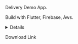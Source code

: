  Delivery Demo App.
 
 Build with Flutter, Firebase, Aws.
 
 
<details>
 <img src="https://user-images.githubusercontent.com/40797880/146843386-68fb154f-f685-47dd-bb87-16ec978a2e25.jpeg">
 <img src="https://user-images.githubusercontent.com/40797880/146843388-1ca89c04-f322-49b1-a782-21c7688227bb.jpeg">
 <img src="https://user-images.githubusercontent.com/40797880/146843371-2dc2e4ff-d4d7-41ef-8625-b6cd7da6b789.jpeg">
 <img src="https://user-images.githubusercontent.com/40797880/146843391-660d5f83-5843-4e93-a0cb-c4f3e38f087e.jpeg">
 <img src="https://user-images.githubusercontent.com/40797880/146843373-d05aa451-b4b4-455b-b9fe-283a3772e2b0.jpeg">
 <img src="https://user-images.githubusercontent.com/40797880/146843374-6f71b51f-46d9-4be4-be06-3b535cccc650.jpeg">
 <img src="https://user-images.githubusercontent.com/40797880/146843375-28ca18fd-f20d-4525-a493-d285375cf4ac.jpeg">
 <img src="https://user-images.githubusercontent.com/40797880/146843377-e7a7b37f-9be9-4647-9552-d2558b862edf.jpeg">
 <img src="https://user-images.githubusercontent.com/40797880/146843378-028c33db-8d0f-4d39-8538-621e23551115.jpeg">
 <img src="https://user-images.githubusercontent.com/40797880/146843380-b8a9e029-2442-4786-92b9-aa336d5e9ab2.jpeg">
 <img src="https://user-images.githubusercontent.com/40797880/146843381-363dc61d-4539-4d5d-a961-44cc9eb8a0ae.jpeg">
 <img src="https://user-images.githubusercontent.com/40797880/146843382-c58a7364-fca8-482f-a555-04d7f4fb8960.jpeg">
 <img src="https://user-images.githubusercontent.com/40797880/146843384-c5b636cf-2c9b-4219-9e9b-8caf3be8adbd.jpeg">
</details>
 
 Download Link
